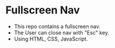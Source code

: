 # Fullscreen Nav
- This repo contains a fullscreen nav.
- The User can close nav with "Esc" key.
- Using HTML, CSS, JavaScript.
